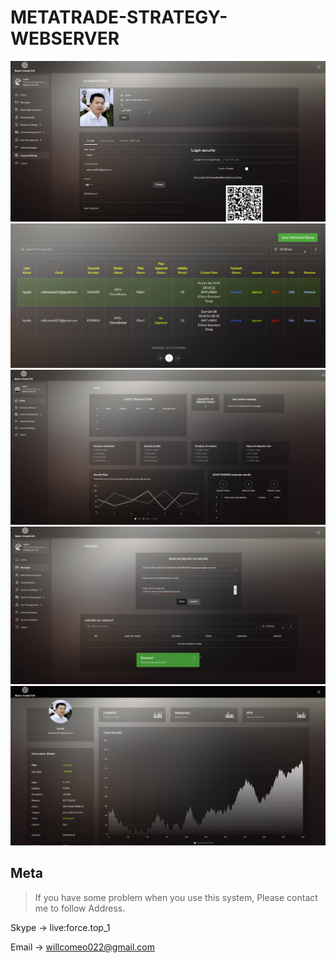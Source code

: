 # METATRADE-STRATEGY-WEBSERVER
![](Account.png)
![](EASetting.png)
![](Home.png)
![](Message.png)
![](Statistics.png)
## Meta

> If you have some problem when you use this system, Please contact me to follow Address.

Skype -> live:force.top_1

Email -> willcomeo022@gmail.com
